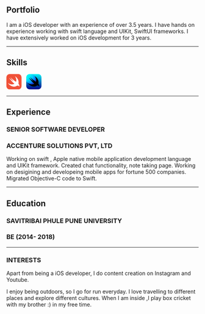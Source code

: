 ## Portfolio

I am a iOS developer with an experience of over 3.5 years. I have hands on experience working with swift language and UIKit, SwiftUI frameworks. I have extensively worked on iOS development for 3 years.

---

## Skills

<p align='left'>
  <img src='Swift_logo.svg.png' alt="css" width="40" height="40">
  &nbsp;
  <img src='swiftui-og.png' alt="Swift" width="40" height="40">
</p>

---

## Experience

### **SENIOR SOFTWARE DEVELOPER**
### ACCENTURE SOLUTIONS PVT, LTD

Working on swift , Apple native mobile application development language and UIKit framework. Created chat functionality, note taking page. Working on desigining and developeing mobile apps for fortune 500 companies.
Migrated Objective-C code to Swift.

---

## Education

### **SAVITRIBAI PHULE PUNE UNIVERSITY**
### BE (2014- 2018)

---

### INTERESTS
Apart from being a iOS developer, I do content creation on Instagram and Youtube. 

I enjoy being outdoors, so I go for run everyday. I love travelling to different places and explore different cultures. When I am inside ,I play box cricket with my brother :) in my free time.
